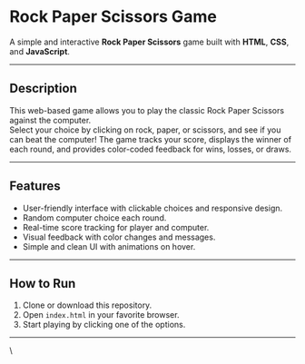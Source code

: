 # Rock Paper Scissors Game

A simple and interactive **Rock Paper Scissors** game built with **HTML**, **CSS**, and **JavaScript**.

---

## Description

This web-based game allows you to play the classic Rock Paper Scissors against the computer.  
Select your choice by clicking on rock, paper, or scissors, and see if you can beat the computer! The game tracks your score, displays the winner of each round, and provides color-coded feedback for wins, losses, or draws.

---

## Features

- User-friendly interface with clickable choices and responsive design.
- Random computer choice each round.
- Real-time score tracking for player and computer.
- Visual feedback with color changes and messages.
- Simple and clean UI with animations on hover.

---

## How to Run

1. Clone or download this repository.
2. Open `index.html` in your favorite browser.
3. Start playing by clicking one of the options.

---
\

